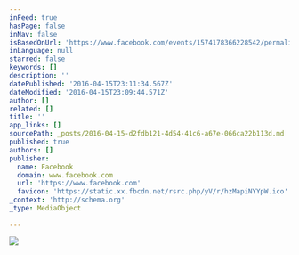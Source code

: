 ```yaml
---
inFeed: true
hasPage: false
inNav: false
isBasedOnUrl: 'https://www.facebook.com/events/1574178366228542/permalink/1575972852715760/#'
inLanguage: null
starred: false
keywords: []
description: ''
datePublished: '2016-04-15T23:11:34.567Z'
dateModified: '2016-04-15T23:09:44.571Z'
author: []
related: []
title: ''
app_links: []
sourcePath: _posts/2016-04-15-d2fdb121-4d54-41c6-a67e-066ca22b113d.md
published: true
authors: []
publisher:
  name: Facebook
  domain: www.facebook.com
  url: 'https://www.facebook.com'
  favicon: 'https://static.xx.fbcdn.net/rsrc.php/yV/r/hzMapiNYYpW.ico'
_context: 'http://schema.org'
_type: MediaObject

---
```

![](https://the-grid-user-content.s3-us-west-2.amazonaws.com/23d819ec-e2c6-49f9-8c22-f90d36894e35.png)